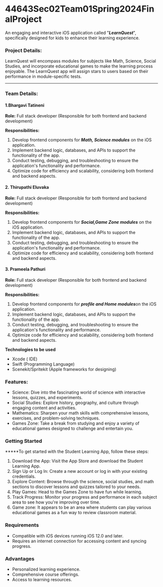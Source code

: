 # 44643Sec02Team01Spring2024FinalProject
An engaging and interactive iOS application called "***LearnQuest***", specifically designed for kids to enhance their learning experience.

### Project Details:
LearnQuest will encompass modules for subjects like Math, Science, Social Studies, and incorporate educational games to make the learning process enjoyable. The LearnQuest app will assign stars to users based on their performance in module-specific tests.

--- 
### Team Details:
#### 1.Bhargavi Tatineni

   **Role:** Full stack developer (Responsible for both frontend and backend development)
   
**Responsibilities:**
1.	Develop frontend components for ***Math, Science modules*** on the iOS application.
2.	Implement backend logic, databases, and APIs to support the functionality of the app.
3.	Conduct testing, debugging, and troubleshooting to ensure the application's functionality and performance.
4.	Optimize code for efficiency and scalability, considering both frontend and backend aspects.

#### 2.	Thirupathi Eluvaka

   **Role:** Full stack developer (Responsible for both frontend and backend development)
   
**Responsibilities:**
1.	Develop frontend components for ***Social,Game Zone modules*** on the iOS application.
2.	Implement backend logic, databases, and APIs to support the functionality of the app.
3.	Conduct testing, debugging, and troubleshooting to ensure the application's functionality and performance.
4.	Optimize code for efficiency and scalability, considering both frontend and backend aspects.

#### 3.	Prameela Pathuri

   **Role:** Full stack developer (Responsible for both frontend and backend development)
   
**Responsibilities:**
1.	Develop frontend components for ***profile and Home modules***on the iOS application.
2.	Implement backend logic, databases, and APIs to support the functionality of the app.
3.	Conduct testing, debugging, and troubleshooting to ensure the application's functionality and performance.
4.	Optimize code for efficiency and scalability, considering both frontend and backend aspects.


**Technologies to be used**
 - Xcode ( IDE)
 - Swift (Programming Language)
 - Scenekit/Spritekit (Apple frameworks for designing)


### Features:
- Science: Dive into the fascinating world of science with interactive lessons, quizzes, and experiments.
- Social Studies: Explore history, geography, and culture through engaging content and activities.
- Mathematics: Sharpen your math skills with comprehensive lessons, exercises, and problem-solving techniques.
- Games Zone: Take a break from studying and enjoy a variety of educational games designed to challenge and entertain you.


### Getting Started
*****To get started with the Student Learning App, follow these steps:

1. Download the App: Visit the App Store and download the Student Learning App.
2. Sign Up or Log In: Create a new account or log in with your existing credentials.
3. Explore Content: Browse through the science, social studies, and math sections to discover lessons and quizzes tailored to your needs.
4. Play Games: Head to the Games Zone to have fun while learning.
5. Track Progress: Monitor your progress and performance in each subject area to see how you're improving over time.
6. Game zone: It appears to be an area where students can play various educational games as a fun way to review classroom material.

### Requirements
- Compatible with iOS devices running iOS 12.0 and later.
- Requires an internet connection for accessing content and syncing progress.
  
### Advantages
- Personalized learning experience.
- Comprehensive course offerings.
- Access to learning resources.
